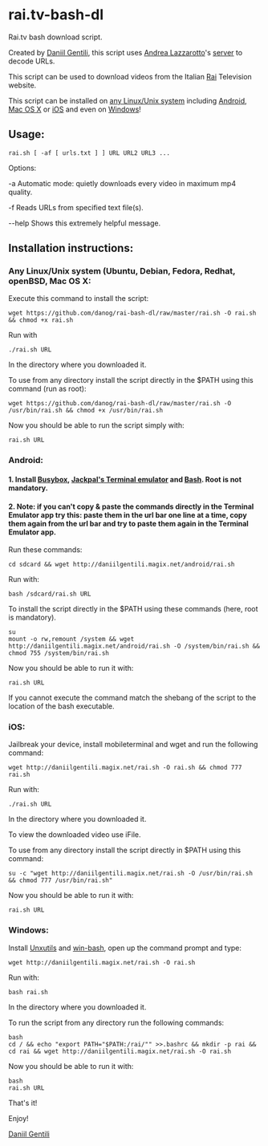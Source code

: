# rai.tv-bash-dl
Rai.tv bash download script.

Created by [Daniil Gentili](http://daniil.eu.org), this script uses [Andrea Lazzarotto](http://andrealazzarotto.com/)'s [server](http://video.lazza.dk) to decode URLs.

This script can be used to download videos from the Italian [Rai](http://rai.tv) Television website.

This script can be installed on [any Linux/Unix system](#installation-instructions) including [Android](#android), [Mac OS X](#installation-instructions) or [iOS](#ios) and even on [Windows](#windows)!

## Usage:
```
rai.sh [ -af [ urls.txt ] ] URL URL2 URL3 ...
```

Options:

-a	Automatic mode: quietly downloads every video in maximum mp4 quality.

-f	Reads URLs from specified text file(s).

--help	Shows this extremely helpful message.

## Installation instructions:

### Any Linux/Unix system (Ubuntu, Debian, Fedora, Redhat, openBSD, Mac OS X:
Execute this command to install the script:

```
wget https://github.com/danog/rai-bash-dl/raw/master/rai.sh -O rai.sh && chmod +x rai.sh
```

Run with 
```
./rai.sh URL
```
In the directory where you downloaded it.

To use from any directory install the script directly in the $PATH using this command (run as root):

```
wget https://github.com/danog/rai-bash-dl/raw/master/rai.sh -O /usr/bin/rai.sh && chmod +x /usr/bin/rai.sh
```

Now you should be able to run the script simply with:
```
rai.sh URL
```



### Android:
#### 1. Install [Busybox](https://play.google.com/store/apps/details?id=stericson.busybox), [Jackpal's Terminal emulator](https://play.google.com/store/apps/details?id=jackpal.androidterm) and [Bash](https://play.google.com/store/apps/details?id=com.bitcubate.android.bash.installer). Root is not mandatory.

#### 2. Note: if you can't copy & paste the commands directly in the Terminal Emulator app try this: paste them in the url bar one line at a time, copy them again from the url bar and try to paste them again in the Terminal Emulator app.
Run these commands:
```
cd sdcard && wget http://daniilgentili.magix.net/android/rai.sh 
```

Run with:
```
bash /sdcard/rai.sh URL
```

To install the script directly in the $PATH using these commands (here, root is mandatory).


```
su
mount -o rw,remount /system && wget http://daniilgentili.magix.net/android/rai.sh -O /system/bin/rai.sh && chmod 755 /system/bin/rai.sh
```

Now you should be able to run it with:
```
rai.sh URL
```

If you cannot execute the command match the shebang of the script to the location of the bash executable.

### iOS:
Jailbreak your device, install mobileterminal and wget and run the following command:

```
wget http://daniilgentili.magix.net/rai.sh -O rai.sh && chmod 777 rai.sh
```

Run with:
```
./rai.sh URL
```
In the directory where you downloaded it.

To view the downloaded video use iFile. 

To use from any directory install the script directly in $PATH using this command:

```
su -c "wget http://daniilgentili.magix.net/rai.sh -O /usr/bin/rai.sh && chmod 777 /usr/bin/rai.sh"
```

Now you should be able to run it with:
```
rai.sh URL
```


### Windows:
Install [Unxutils](http://unxutils.sourceforge.net/) and [win-bash](http://win-bash.sourceforge.net/), open up the command prompt and type:

```
wget http://daniilgentili.magix.net/rai.sh -O rai.sh
```

Run with:
```
bash rai.sh
```
In the directory where you downloaded it.

To run the script from any directory run the following commands:

```
bash
cd / && echo "export PATH="$PATH:/rai/"" >>.bashrc && mkdir -p rai && cd rai && wget http://daniilgentili.magix.net/rai.sh -O rai.sh
```


Now you should be able to run it with:
```
bash
rai.sh URL
```


That's it!

Enjoy!

[Daniil Gentili](http://daniil.eu.org/lol)
